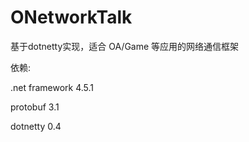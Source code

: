 # ONetworkTalk
基于dotnetty实现，适合 OA/Game 等应用的网络通信框架

依赖:

 .net framework 4.5.1
 
 protobuf 3.1
 
 dotnetty 0.4
